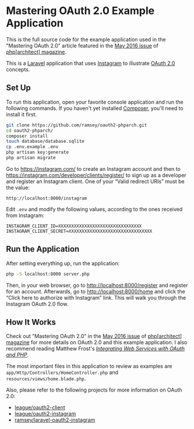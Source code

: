 # Mastering OAuth 2.0 Example Application

This is the full source code for the example application used in the "Mastering OAuth 2.0" article featured in the [May 2016 issue](https://www.phparch.com/magazine/2016-2/may/) of [php\[architect\] magazine](https://www.phparch.com/).

This is a [Laravel](https://laravel.com/) application that uses [Instagram](https://www.instagram.com/) to illustrate [OAuth 2.0](http://oauth.net/2/) concepts.

## Set Up

To run this application, open your favorite console application and run the following commands. If you haven't yet installed [Composer](https://getcomposer.org/), you'll need to install it first.

``` bash
git clone https://github.com/ramsey/oauth2-phparch.git
cd oauth2-phparch/
composer install
touch database/database.sqlite
cp .env.example .env
php artisan key:generate
php artisan migrate
```

Go to <https://instagram.com/> to create an Instagram account and then to <https://instagram.com/developer/clients/register/> to sign up as a developer and register an Instagram client. One of your “Valid redirect URIs” must be the value:

    http://localhost:8000/instagram

Edit `.env` and modify the following values, according to the ones received from Instagram:

    INSTAGRAM_CLIENT_ID=XXXXXXXXXXXXXXXXXXXXXXXXXXXXXXXX
    INSTAGRAM_CLIENT_SECRET=XXXXXXXXXXXXXXXXXXXXXXXXXXXXXXXX

## Run the Application

After setting everything up, run the application:

``` bash
php -S localhost:8000 server.php
```

Then, in your web browser, go to <http://localhost:8000/register> and register for an account. Afterwards, go to <http://localhost:8000/home> and click the “Click here to authorize with Instagram” link. This will walk you through the Instagram OAuth 2.0 flow.

## How It Works

Check out "Mastering OAuth 2.0" in the [May 2016 issue](https://www.phparch.com/magazine/2016-2/may/) of [php\[architect\] magazine](https://www.phparch.com/) for more details on OAuth 2.0 and this example application. I also recommend reading Matthew Frost's [_Integrating Web Services with OAuth and PHP_](https://www.phparch.com/books/integrating-web-services-with-oauth-and-php/).

The most important files in this application to review as examples are `app/Http/Controllers/HomeController.php` and `resources/views/home.blade.php`.

Also, please refer to the following projects for more information on OAuth 2.0:

* [league/oauth2-client](https://github.com/thephpleague/oauth2-client)
* [league/oauth2-instagram](https://github.com/thephpleague/oauth2-instagram)
* [ramsey/laravel-oauth2-instagram](https://github.com/ramsey/laravel-oauth2-instagram)

